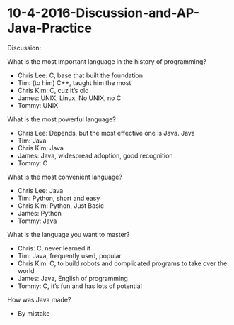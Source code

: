 # 10-4-2016-Discussion-and-AP-Java-Practice

Discussion: 


What is the most important language in the history of programming?
- Chris Lee: C, base that built the foundation
- Tim: (to him) C++, taught him the most 
- Chris Kim: C, cuz it’s old 
- James: UNIX, Linux, No UNIX, no C  
- Tommy: UNIX


What is the most powerful language? 
- Chris Lee: Depends, but the most effective one is Java. Java 
- Tim: Java
- Chris Kim: Java
- James: Java, widespread adoption, good recognition  
- Tommy: C 


What is the most convenient language? 
- Chris Lee: Java  
- Tim: Python, short and easy
- Chris Kim: Python, Just Basic 
- James: Python
- Tommy: Java


What is the language you want to master? 
- Chris: C, never learned it 
- Tim: Java, frequently used, popular 
- Chris Kim: C, to build robots and complicated programs to take over the world 
- James: Java, English of programming 
- Tommy: C, it’s fun and has lots of potential 


How was Java made? 
- By mistake 

